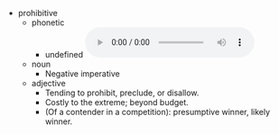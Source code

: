 - prohibitive
	- phonetic
		- undefined
		  <audio controls><source src="https://api.dictionaryapi.dev/media/pronunciations/en/prohibitive-us.mp3"></audio>
	- noun
		- Negative imperative
	- adjective
		- Tending to prohibit, preclude, or disallow.
		- Costly to the extreme; beyond budget.
		- (Of a contender in a competition): presumptive winner, likely winner.